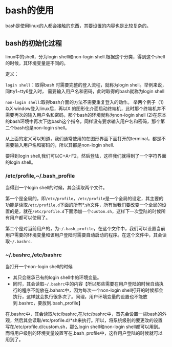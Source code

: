 bash的使用
========

bash是使用linux的人都会接触的东西，其要设置的内容也是比较复杂的。

## bash的初始化过程
linux中的shell，分为login shell和non-login shell.根据这个分类，得到这个shell的时候，其环境变量是不同的。

定义：

`login shell`：取得bash 时需要完整的登入流程，就称为login shell。举例来说，同tty1~tty6登入时， 需要输入用户名和密码，此时取得的bash就称为login shell

`non-login shell`:取得bash介面的方法不需要重复登入的动作。
举两个例子（1）以X window登入linux后，再以X 的图形化介面启动终端机，此时那个终端机并不需要再次的输入用户名和密码，那个bash的环境就称为non-login shell 
(2)在原本的bash环境中再次下达bash这个指令，同样没有要求输入用户名和密码，那个第二个bash也是non-login shell。

从上面的定义可以知道，我们通常使用的在图形界面下面打开的terminal，都是不需要输入用户名和密码的，所以其都是non-login shell.

要得到login shell,我们可以C+A+F2，然后登陆，这样我们就得到了一个字符界面的login shell。

### /etc/profile,~/.bash_profile
当得到一个login shell的时候，其会读取两个文件。

第一个是全局的，即`/etc/profile`，`/etc/profile`是一个全局的设定，其主要的功能是读取`/etc/profile.d`下面的所有*.sh文件，所有当我们要改变一个全局的设置的是，就在`/etc/profile.d`下面添加一个`custom.sh`，这样下一次登陆的时候所有用户都可以使用了。

第二个是对当前用户的，为`~/.bash_profile`，在这个文件中，我们可以设置当前用户需要的环境变量和该用户登陆时需要自动启动的程序。在这个文件中，其会读取`~/.bashrc`.

### ~/.bashrc,/etc/bashrc
当打开一个non-login shell的时候
* 其只会继承已有的login shell中的环境变量。
* 同时，其会读取`~/.bashrc`中的内容【所以那些需要在用户登陆的时候自动执行的程序不能放在.bahsrc中，因为每次一个non-login shell打开的时候都会执行，这样就会执行很多次了。同理，用户环境变量的设置也不能放到.bashrc，要放到.bash_profile】

在.bashrc中，其会读取/etc/bashrc,在/etc/bashrc中，首先会设置一些bash的外观，然后其会读取/etc/profile.d/*sh来执行。所以，将系统级别的要更改的设置写在/etc/profile.d/custom.sh，那么login shell和non-login shell都可以用到。而将用户级别的环境变量设置写在.bash_profile中，这样用户登陆的时候就可以用到了。
